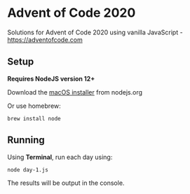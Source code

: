 # Advent of Code 2020

Solutions for Advent of Code 2020 using vanilla JavaScript - https://adventofcode.com

## Setup

**Requires NodeJS version 12+**

Download the [macOS installer](https://nodejs.org/) from nodejs.org

Or use homebrew:

```
brew install node
```

## Running

Using **Terminal**, run each day using:

```
node day-1.js
```

The results will be output in the console.
